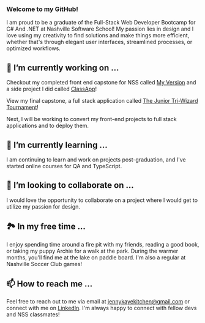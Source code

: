 ### Welcome to my GitHub!
I am proud to be a graduate of the Full-Stack Web Developer Bootcamp for C# And .NET at Nashville Software School! My passion lies in design and I love using my creativity to find solutions and make things more efficient, whether that's through elegant user interfaces, streamlined processes, or optimized workflows. 

## 🔭 I’m currently working on ...
Checkout my completed front end capstone for NSS called [My Version](https://github.com/jennykayekitchen/My-Version) and a side project I did called [ClassApp](https://github.com/jennykayekitchen/ClassApp)!

View my final capstone, a full stack application called [The Junior Tri-Wizard Tournament](https://github.com/jennykayekitchen/tri-wizard-tournament)!

Next, I will be working to convert my front-end projects to full stack applications and to deploy them. 

## 🌱 I’m currently learning ...
I am continuing to learn and work on projects post-graduation, and I've started online courses for QA and TypeScript.

## 👯 I’m looking to collaborate on ...
I would love the opportunity to collaborate on a project where I would get to utilize my passion for design.

## 🏞️ In my free time ...
 I enjoy spending time around a fire pit with my friends, reading a good book, or taking my puppy Archie for a walk at the park. During the warmer months, you'll find me at the lake on paddle board. I'm also a regular at Nashville Soccer Club games!
 
## 📫 How to reach me ...
Feel free to reach out to me via email at jennykayekitchen@gmail.com or connect with me on <a href="https://www.linkedin.com/in/jenny-kaye-kitchen/">LinkedIn</a>. I'm always happy to connect with fellow devs and NSS classmates!


<!--
**jennykayekitchen/jennykayekitchen** is a ✨ _special_ ✨ repository because its `README.md` (this file) appears on your GitHub profile.

Here are some ideas to get you started:

- 🔭 I’m currently working on ...
- 🌱 I’m currently learning ...
- 👯 I’m looking to collaborate on ...
- 🤔 I’m looking for help with ...
- 💬 Ask me about ...
- 📫 How to reach me: ...
- 😄 Pronouns: ...
- ⚡ Fun fact: ...
-->
